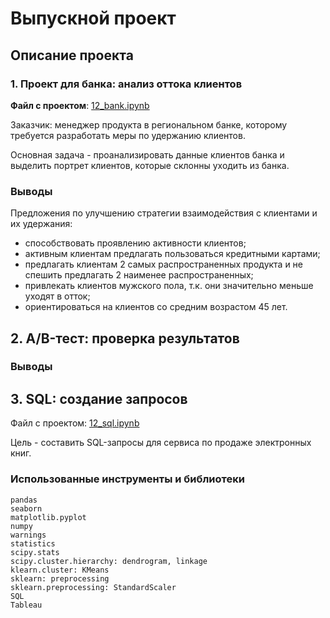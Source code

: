 # Выпускной проект
## Описание проекта
### 1. Проект для банка: анализ оттока клиентов
**Файл с проектом**: [12_bank.ipynb](https://github.com/galaleksey/yandex-praktikum/blob/main/12_final_project/12_bank.ipynb)

Заказчик: менеджер продукта в региональном банке, которому требуется разработать меры по удержанию клиентов.

Основная задача - проанализировать данные клиентов банка и выделить портрет клиентов, которые склонны уходить из банка.

### Выводы
Предложения по улучшению стратегии взаимодействия с клиентами и их удержания:
* способствовать проявлению активности клиентов;
* активным клиентам предлагать пользоваться кредитными картами;
* предлагать клиентам 2 самых распространенных продукта и не спешить предлагать 2 наименее распространенных;
* привлекать клиентов мужского пола, т.к. они значительно меньше уходят в отток;
* ориентироваться на клиентов со средним возрастом 45 лет.

## 2. A/B-тест: проверка результатов
### Выводы

## 3. SQL: создание запросов
Файл с проектом: [12_sql.ipynb](https://github.com/galaleksey/yandex-praktikum/blob/main/12_final_project/12_sql.ipynb)

Цель - составить SQL-запросы для сервиса по продаже электронных книг.

### Использованные инструменты и библиотеки
```
pandas
seaborn
matplotlib.pyplot
numpy
warnings
statistics
scipy.stats
scipy.cluster.hierarchy: dendrogram, linkage
klearn.cluster: KMeans
sklearn: preprocessing
sklearn.preprocessing: StandardScaler
SQL
Tableau
```
